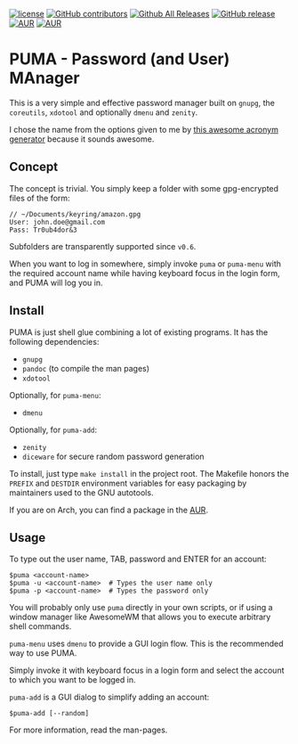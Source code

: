 [![license](https://img.shields.io/github/license/clawoflight/puma.svg)](https://github.com/clawoflight/puma/blob/master/LICENSE)
[![GitHub contributors](https://img.shields.io/github/contributors/clawoflight/puma.svg)](https://github.com/clawoflight/puma/blob/master/AUTHORS)
[![Github All Releases](https://img.shields.io/github/downloads/clawoflight/puma/total.svg)]()
[![GitHub release](https://img.shields.io/github/release/clawoflight/puma.svg)](https://github.com/clawoflight/puma/releases)
[![AUR](https://img.shields.io/aur/version/puma.svg)](https://aur.archlinux.org/packages/puma/)
[![AUR](https://img.shields.io/aur/votes/puma.svg)](https://aur.archlinux.org/packages/puma/)

# PUMA - Password (and User) MAnager
This is a very simple and effective password manager built on `gnupg`, the `coreutils`, `xdotool` and optionally `dmenu` and `zenity`.

I chose the name from the options given to me by [this awesome acronym generator](http://acronymcreator.net/) because it sounds awesome.

## Concept
The concept is trivial. You simply keep a folder with some gpg-encrypted files of the form:

```
// ~/Documents/keyring/amazon.gpg
User: john.doe@gmail.com
Pass: Tr0ub4dor&3
```

Subfolders are transparently supported since `v0.6`.

When you want to log in somewhere, simply invoke `puma` or `puma-menu` with the required account name while having keyboard focus in the login form, and PUMA will log you in.

## Install
PUMA is just shell glue combining a lot of existing programs. It has the following dependencies:

- `gnupg`
- `pandoc` (to compile the man pages)
- `xdotool`

Optionally, for `puma-menu`:

- `dmenu`

Optionally, for `puma-add`:

- `zenity`
- `diceware` for secure random password generation

To install, just type `make install` in the project root. The Makefile honors the `PREFIX` and `DESTDIR` environment variables for easy packaging by maintainers used to the GNU autotools.

If you are on Arch, you can find a package in the [AUR](https://aur.archlinux.org/packages/puma/).

## Usage
To type out the user name, TAB, password and ENTER for an account:

    $puma <account-name>
    $puma -u <account-name>  # Types the user name only
    $puma -p <account-name>  # Types the password only

You will probably only use `puma` directly in your own scripts, or if using a window manager like AwesomeWM that allows you to execute arbitrary shell commands.

`puma-menu` uses `dmenu` to provide a GUI login flow. This is the recommended way to use PUMA.

Simply invoke it with keyboard focus in a login form and select the account to which you want to be logged in.

`puma-add` is a GUI dialog to simplify adding an account:

    $puma-add [--random]

For more information, read the man-pages.

